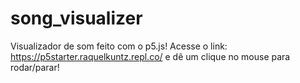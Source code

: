 # song_visualizer

Visualizador de som feito com o p5.js! Acesse o link: https://p5starter.raquelkuntz.repl.co/ e dê um clique no mouse para rodar/parar!
